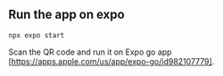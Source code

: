 ## Run the app on expo

```
npx expo start
```
Scan the QR code and run it on Expo go app [https://apps.apple.com/us/app/expo-go/id982107779]. 